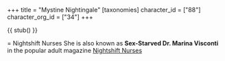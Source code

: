 +++
title = "Mystine Nightingale"
[taxonomies]
character_id = ["88"]
character_org_id = ["34"]
+++

{{ stub() }}

= Nightshift Nurses
She is also known as **Sex-Starved Dr. Marina Visconti** in the popular adult magazine [Nightshift Nurses](@/organizations/nightshift-nurses.md)
